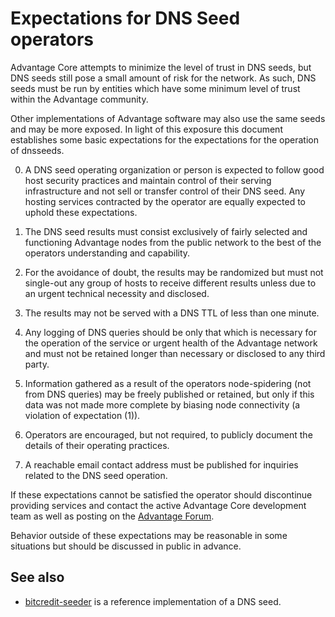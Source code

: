 Expectations for DNS Seed operators
====================================

Advantage Core attempts to minimize the level of trust in DNS seeds,
but DNS seeds still pose a small amount of risk for the network.
As such, DNS seeds must be run by entities which have some minimum
level of trust within the Advantage community.

Other implementations of Advantage software may also use the same
seeds and may be more exposed. In light of this exposure this
document establishes some basic expectations for the expectations
for the operation of dnsseeds.

0. A DNS seed operating organization or person is expected
to follow good host security practices and maintain control of
their serving infrastructure and not sell or transfer control of their
DNS seed. Any hosting services contracted by the operator are
equally expected to uphold these expectations.

1. The DNS seed results must consist exclusively of fairly selected and
functioning Advantage nodes from the public network to the best of the
operators understanding and capability.

2. For the avoidance of doubt, the results may be randomized but must not
single-out any group of hosts to receive different results unless due to an
urgent technical necessity and disclosed.

3. The results may not be served with a DNS TTL of less than one minute.

4. Any logging of DNS queries should be only that which is necessary
for the operation of the service or urgent health of the Advantage
network and must not be retained longer than necessary or disclosed
to any third party.

5. Information gathered as a result of the operators node-spidering
(not from DNS queries) may be freely published or retained, but only
if this data was not made more complete by biasing node connectivity
(a violation of expectation (1)).

6. Operators are encouraged, but not required, to publicly document the
details of their operating practices.

7. A reachable email contact address must be published for inquiries
related to the DNS seed operation.

If these expectations cannot be satisfied the operator should
discontinue providing services and contact the active Advantage
Core development team as well as posting on the
[Advantage Forum](https://forum.advantage.org).

Behavior outside of these expectations may be reasonable in some
situations but should be discussed in public in advance.

See also
----------
- [bitcredit-seeder](https://github.com/sipa/bitcredit-seeder) is a reference implementation of a DNS seed.

